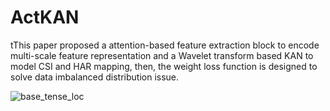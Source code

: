 # ActKAN

tThis paper proposed a attention-based feature extraction block to encode multi-scale feature representation and a Wavelet transform based KAN to model CSI and HAR mapping, then, the weight loss function is designed to solve data imbalanced distribution issue.


![base_tense_loc](https://github.com/user-attachments/assets/c714bcdc-f893-4651-9ea2-d3ada3713779)
